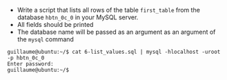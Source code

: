 - Write a script that lists all rows of the table ```first_table``` from the database ```hbtn_0c_0``` in your MySQL server.
- All fields should be printed
- The database name will be passed as an argument as an argument of the ```mysql``` command
```
guillaume@ubuntu:~/$ cat 6-list_values.sql | mysql -hlocalhost -uroot -p hbtn_0c_0
Enter password: 
guillaume@ubuntu:~/$
```
